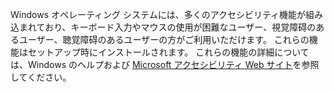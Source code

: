 Windows オペレーティング システムには、多くのアクセシビリティ機能が組み込まれており、キーボード入力やマウスの使用が困難なユーザー、視覚障碍のあるユーザー、聴覚障碍のあるユーザーの方がご利用いただけます。 これらの機能はセットアップ時にインストールされます。 これらの機能の詳細については、Windows のヘルプおよび [Microsoft アクセシビリティ Web サイト](http://go.microsoft.com/fwlink/?LinkId=8431)を参照してください。